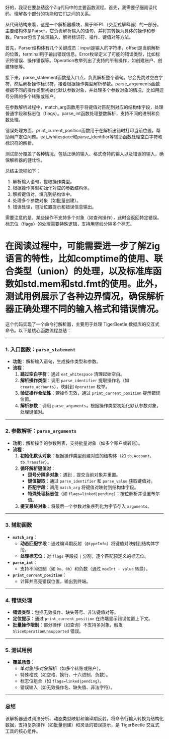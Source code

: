 好的，我现在要总结这个Zig代码中的主要函数流程。首先，我需要仔细阅读代码，理解各个部分的功能和它们之间的关系。

从代码结构来看，这是一个解析器模块，属于REPL（交互式解释器）的一部分。主要结构体是Parser，它负责解析输入的语句，并将其转换为具体的操作和参数。Parser包含了处理输入、解析标识符、操作、键值对等方法。

首先，Parser结构体有几个关键成员：input是输入的字符串，offset是当前解析的位置，terminal用于输出错误信息。Error枚举定义了可能的错误类型，比如标识符错误、操作错误等。Operation枚举列出了支持的所有操作，如创建账户、创建转账等。

接下来，parse_statement函数是入口点，负责解析整个语句。它会先跳过空白字符，然后解析操作标识符，接着根据操作类型解析参数。parse_arguments函数根据不同的操作类型初始化默认参数对象，并处理多个参数对象的情况，比如用逗号分隔的多个转账或账户。

在参数解析过程中，match_arg函数用于将键值对匹配到对应的结构体字段，处理普通字段和标志位（flags）。parse_int函数处理整数解析，支持不同的进制和负数处理。

错误处理方面，print_current_position函数用于在解析出错时打印当前位置，帮助用户定位问题。eat_whitespace和parse_identifier等辅助函数处理空白字符和标识符的解析。

测试部分覆盖了各种情况，包括正确的输入、格式奇特的输入以及错误的输入，确保解析器的健壮性。

总结主流程如下：
1. 解析输入语句，提取操作类型。
2. 根据操作类型初始化对应的参数结构体。
3. 解析键值对，填充到结构体中。
4. 处理多个参数对象（如批量创建）。
5. 错误处理，包括位置提示和错误信息输出。

需要注意的是，某些操作不支持多个对象（如查询操作），此时会返回特定错误。标志位（flags）的处理需要特殊逻辑，支持用竖线分隔多个标志。

在阅读过程中，可能需要进一步了解Zig语言的特性，比如comptime的使用、联合类型（union）的处理，以及标准库函数如std.mem和std.fmt的使用。此外，测试用例展示了各种边界情况，确保解析器正确处理不同的输入格式和错误情况。
================================================
这个代码实现了一个命令行解析器，主要用于处理 TigerBeetle 数据库的交互式命令。以下是核心函数流程总结：

---

### **1. 入口函数：`parse_statement`**
- **功能**：解析输入语句，生成操作类型和参数。
- **流程**：
  1. **跳过空白字符**：通过 `eat_whitespace` 清理起始空白。
  2. **解析操作类型**：调用 `parse_identifier` 提取操作名（如 `create_accounts`），映射到 `Operation` 枚举。
  3. **验证操作合法性**：若操作无效，通过 `print_current_position` 提示错误位置。
  4. **解析参数**：调用 `parse_arguments`，根据操作类型初始化默认参数对象，处理键值对。

---

### **2. 参数解析：`parse_arguments`**
- **功能**：解析操作的参数列表，支持批量对象（如多个账户或转账）。
- **流程**：
  1. **初始化默认对象**：根据操作类型创建对应的结构体（如 `tb.Account`、`tb.Transfer`）。
  2. **循环解析键值对**：
     - **逗号分隔多对象**：遇到 `,` 提交当前对象并重置。
     - **键值提取**：通过 `parse_identifier` 和 `parse_value` 获取键值对。
     - **匹配字段**：调用 `match_arg` 将键值对映射到结构体字段。
     - **特殊处理标志位**（如 `flags=linked|pending`）：按位解析并设置布尔值。
  3. **提交最终对象**：将最后一个参数对象序列化为字节存入 `arguments`。

---

### **3. 辅助函数**
- **`match_arg`**：
  - **动态匹配字段**：通过编译期反射（`@typeInfo`）将键值对映射到结构体字段。
  - **处理标志位**：对 `flags` 字段按 `|` 分割，逐个匹配预定义的标志位。
- **`parse_int`**：
  - 支持不同进制（如 `0x`、`0b`）和负数（通过 `maxInt - value` 转换）。
- **`print_current_position`**：
  - 计算并高亮错误位置，输出到终端。

---

### **4. 错误处理**
- **错误类型**：包括无效操作、缺失等号、非法键值对等。
- **定位提示**：通过 `print_current_position` 在终端显示错误位置上下文。
- **批量操作限制**：部分操作（如查询）不支持多对象，触发 `SliceOperationUnsupported` 错误。

---

### **5. 测试用例**
- **覆盖场景**：
  - 单对象/多对象解析（如多个转账或账户）。
  - 特殊格式（如空格、换行、十六进制、负数）。
  - 标志位组合（如 `flags=linked|pending`）。
  - 错误输入（如无效操作名、缺失值、非法字符）。

---

### **总结**
该解析器通过词法分析、动态类型映射和编译期反射，将命令行输入转换为结构化数据，支持复杂操作（如批量创建）和灵活的错误提示，是 TigerBeetle 交互式工具的核心组件。